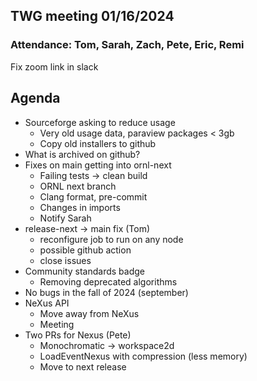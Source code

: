 ## TWG meeting 01/16/2024

### Attendance: Tom, Sarah, Zach, Pete, Eric, Remi

Fix zoom link in slack

## Agenda
- Sourceforge asking to reduce usage
  - Very old usage data, paraview packages < 3gb
  - Copy old installers to github
- What is archived on github?
- Fixes on main getting into ornl-next
  - Failing tests -> clean build
  - ORNL next branch
  - Clang format, pre-commit
  - Changes in imports
  - Notify Sarah
- release-next -> main fix (Tom)
  - reconfigure job to run on any node
  - possible github action
  - close issues
- Community standards badge
  - Removing deprecated algorithms
- No bugs in the fall of 2024 (september)
- NeXus API
  - Move away from NeXus
  - Meeting
- Two PRs for Nexus (Pete)
   - Monochromatic -> workspace2d
   - LoadEventNexus with compression (less memory)
   - Move to next release
  
